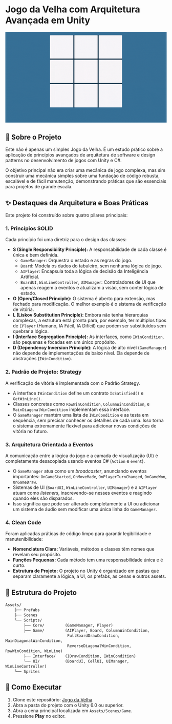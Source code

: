 # Jogo da Velha com Arquitetura Avançada em Unity

![Gameplay do Jogo](Assets/Sprites/jogo.gif)

## 🎯 Sobre o Projeto

Este não é apenas um simples Jogo da Velha. É um estudo prático sobre a aplicação de princípios avançados de arquitetura de software e design patterns no desenvolvimento de jogos com Unity e C#.

O objetivo principal não era criar uma mecânica de jogo complexa, mas sim construir uma mecânica simples sobre uma fundação de código robusta, escalável e de fácil manutenção, demonstrando práticas que são essenciais para projetos de grande escala.

## ✨ Destaques da Arquitetura e Boas Práticas

Este projeto foi construído sobre quatro pilares principais:

### 1. **Princípios SOLID**

Cada princípio foi uma diretriz para o design das classes:

* **S (Single Responsibility Principle):** A responsabilidade de cada classe é única e bem definida.
    * `GameManager`: Orquestra o estado e as regras do jogo.
    * `Board`: Modela os dados do tabuleiro, sem nenhuma lógica de jogo.
    * `AIPlayer`: Encapsula toda a lógica de decisão da Inteligência Artificial.
    * `BoardUI`, `WinLineController`, `UIManager`: Controladores de UI que apenas reagem a eventos e atualizam a visão, sem conter lógica de estado.
* **O (Open/Closed Principle):** O sistema é aberto para extensão, mas fechado para modificação. O melhor exemplo é o sistema de verificação de vitória.
* **L (Liskov Substitution Principle):** Embora não tenha hierarquias complexas, a estrutura está pronta para, por exemplo, ter múltiplos tipos de `IPlayer` (Humano, IA Fácil, IA Difícil) que podem ser substituídos sem quebrar a lógica.
* **I (Interface Segregation Principle):** As interfaces, como `IWinCondition`, são pequenas e focadas em um único propósito.
* **D (Dependency Inversion Principle):** A lógica de alto nível (`GameManager`) não depende de implementações de baixo nível. Ela depende de abstrações (`IWinCondition`).

### 2. **Padrão de Projeto: Strategy**

A verificação de vitória é implementada com o Padrão Strategy.
* A interface `IWinCondition` define um contrato `IsSatisfied()` e `GetWinLine()`.
* Classes concretas como `RowWinCondition`, `ColumnWinCondition`, e `MainDiagonalWinCondition` implementam essa interface.
* O `GameManager` mantém uma lista de `IWinCondition` e as testa em sequência, sem precisar conhecer os detalhes de cada uma. Isso torna o sistema extremamente flexível para adicionar novas condições de vitória no futuro.

### 3. **Arquitetura Orientada a Eventos**

A comunicação entre a lógica do jogo e a camada de visualização (UI) é completamente desacoplada usando eventos C# (`Action` e `event`).
* O `GameManager` atua como um *broadcaster*, anunciando eventos importantes: `OnGameStarted`, `OnMoveMade`, `OnPlayerTurnChanged`, `OnGameWon`, `OnGameDraw`.
* Sistemas de UI (`BoardUI`, `WinLineController`, `UIManager`) e a `AIPlayer` atuam como *listeners*, inscrevendo-se nesses eventos e reagindo quando eles são disparados.
* Isso significa que pode ser alterado completamente a UI ou adicionar um sistema de áudio sem modificar uma única linha do `GameManager`.

### 4. **Clean Code**

Foram aplicadas práticas de código limpo para garantir legibilidade e manutenibilidade:
* **Nomenclatura Clara:** Variáveis, métodos e classes têm nomes que revelam seu propósito.
* **Funções Pequenas:** Cada método tem uma responsabilidade única e é curto.
* **Estrutura de Projeto:** O projeto no Unity é organizado em pastas que separam claramente a lógica, a UI, os prefabs, as cenas e outros assets.

## 📁 Estrutura do Projeto

```
Assets/
    ├── Prefabs
    ├── Scenes
    └── Scripts/
        ├── Core/         (GameManager, Player)
        ├── Game/         (AIPlayer, Board, ColumnWinCondition, 
                           FullBoardDrawCondition, MainDiagonalWinCondition,
                           ReverseDiagonalWinCondition, RowWinCondition, WinLine)
        ├── Interface/    (IDrawCondition, IWinCondition)
        └── UI/           (BoardUI, CellUI, UIManager, WinLineController)
    └── Sprites   
```

## 🚀 Como Executar

1.  Clone este repositório: [Jogo da Velha](https://github.com/geisonsile/tictactoe.git)
2.  Abra a pasta do projeto com o Unity 6.0 ou superior.
3.  Abra a cena principal localizada em `Assets/Scenes/Game`.
4.  Pressione **Play** no editor.